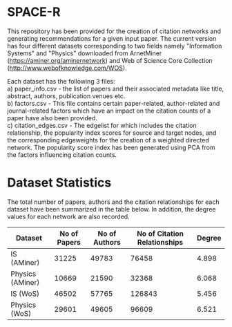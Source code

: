 # SPACE-R
This repository has been provided for the creation of citation networks and generating recommendations for a given input paper. The current version has four different datasets corresponding to two fields namely "Information Systems" and "Physics" downloaded from ArnetMiner (https://aminer.org/aminernetwork) and Web of Science Core Collection (http://www.webofknowledge.com/WOS). 

Each dataset has the following 3 files:\
a) paper_info.csv - the list of papers and their associated metadata like title, abstract, authors, publication venues etc. \
b) factors.csv - This file contains certain paper-related, author-related and journal-related factors which have an impact on the citation counts of a paper have also been provided. \
c) citation_edges.csv - The edgelist for which includes the citation relationship, the popularity index scores for source and target nodes, and the corresponding edgeweights for the creation of a weighted directed network. The popularity score index has been generated using PCA from the factors influencing citation counts. 

# Dataset Statistics

The total number of papers, authors and the citation relationships for each dataset have been summarized in the table below. In addition, the degree values for each network are also recorded. 

|Dataset         |No of Papers|No of Authors|No of Citation Relationships|Degree    |
|----------------|------------|-------------|----------------------------|----------|
|IS (AMiner)     |    31225   |49783        |   76458                    |4.898     |
|Physics (AMiner)|    10669   |21590        |   32368                    |6.068     |
|IS (WoS)        |    46502   |57765        |  126843                    |5.456     |
|Physics (WoS)   |    29601   |49605        |   96609                    |6.521     |
